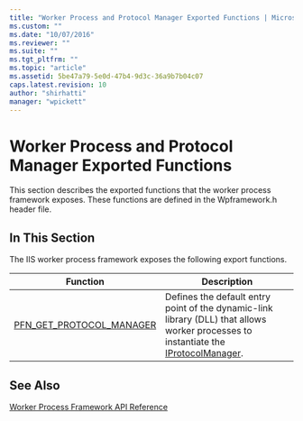 ```yaml
---
title: "Worker Process and Protocol Manager Exported Functions | Microsoft Docs"
ms.custom: ""
ms.date: "10/07/2016"
ms.reviewer: ""
ms.suite: ""
ms.tgt_pltfrm: ""
ms.topic: "article"
ms.assetid: 5be47a79-5e0d-47b4-9d3c-36a9b7b04c07
caps.latest.revision: 10
author: "shirhatti"
manager: "wpickett"
---
```

# Worker Process and Protocol Manager Exported Functions
This section describes the exported functions that the worker process framework exposes. These functions are defined in the Wpframework.h header file.  
  
## In This Section  
 The IIS worker process framework exposes the following export functions.  
  
|Function|Description|  
|--------------|-----------------|  
|[PFN_GET_PROTOCOL_MANAGER](../../../webdevelopment-reference\native-code-api\webdev-native-api-reference/pfn-get-protocol-manager-function.md)|Defines the default entry point of the dynamic-link library (DLL) that allows worker processes to instantiate the [IProtocolManager](../../../webdevelopment-reference\native-code-api\webdev-native-api-reference/iprotocolmanager-interface.md).|  
  
## See Also  
 [Worker Process Framework API Reference](../../../webdevelopment-reference\native-code-api\webdev-native-api-reference/worker-process-framework-api-reference.md)